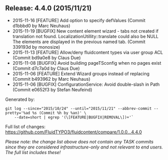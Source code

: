 ## Release: 4.4.0 (2015/11/21)

* 2015-11-16 [FEATURE] Add option to specify defValues (Commit d1bbbd0 by Marc Neuhaus)
* 2015-11-19 [BUGFIX] New content element wizard - tabs not created if translation not found. LocalizationUtillity::translate could also be NULL The elements are displayed in the previous named tab. (Commit 339193d by monosize)
* 2015-11-13 [FEATURE] Allow/deny fluidcontent types via user group ACL (Commit bd9a0e8 by Claus Due)
* 2015-11-08 [BUGFIX] Avoid building pageTSconfig when no pages exist (Commit d7c7a0d by Claus Due)
* 2015-11-06 [FEATURE] Extend Wizard groups instead of replacing (Commit b493962 by Marc Neuhaus)
* 2015-11-06 [BUGFIX] ConfigurationService: Avoid double-slash in Path (Commit e0652f3 by Stefan Neufeind)

Generated by:

```
git log --since="2015/10/24" --until="2015/11/21" --abbrev-commit --pretty='%ad %s (Commit %h by %an)' \
    --date=short | egrep '(\[FEATURE|BUGFIX|REMOVAL\])+'`
```

Full list of changes: https://github.com/FluidTYPO3/fluidcontent/compare/1.0.0...4.4.0

*Please note: the change list above does not contain any TASK commits since they are considered 
infrastructure-only and not relevant to end users. The full list includes these!*

